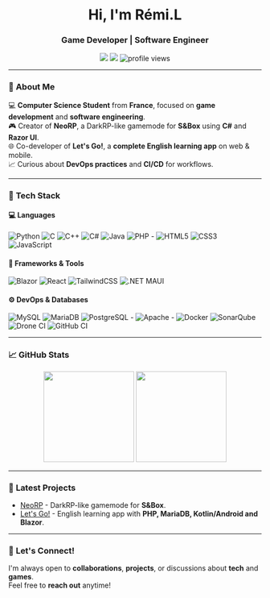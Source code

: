 <h1 align="center">Hi, I'm Rémi.L</h1>
<h3 align="center">Game Developer | Software Engineer</h3>

<p align="center">
  <a href="mailto:contact@remi-lvg.com"><img src="https://img.shields.io/badge/Email-contact@remi--lvg.com-red?style=for-the-badge"></a>
  <a href="https://discordapp.com/users/lilian24"><img src="https://img.shields.io/badge/Discord-lilian24-blue?style=for-the-badge"></a>
  <img src="https://komarev.com/ghpvc/?username=MrLilian24&label=Profile%20views&color=0e75b6&style=for-the-badge" alt="profile views" />
</p>

---

### 🚀 **About Me**  

💻 **Computer Science Student** from **France**, focused on **game development** and **software engineering**.  
🎮 Creator of **NeoRP**, a DarkRP-like gamemode for **S&Box** using **C#** and **Razor UI**.  
🌐 Co-developer of **Let's Go!**, a **complete English learning app** on web & mobile.  
📈 Curious about **DevOps practices** and **CI/CD** for workflows.  

---

### 🧰 **Tech Stack**  

#### 💻 **Languages**
![Python](https://img.shields.io/badge/-Python-3776AB?style=flat&logo=python&logoColor=white)
![C](https://img.shields.io/badge/-C-00599C?style=flat&logo=c&logoColor=white)
![C++](https://img.shields.io/badge/-C++-00599C?style=flat&logo=c%2B%2B&logoColor=white)
![C#](https://img.shields.io/badge/-C%23-239120?style=flat&logo=c-sharp&logoColor=white)
![Java](https://img.shields.io/badge/-Java-007396?style=flat&logo=java&logoColor=white)
![PHP](https://img.shields.io/badge/-PHP-777BB4?style=flat&logo=php&logoColor=white) - 
![HTML5](https://img.shields.io/badge/-HTML5-E34F26?style=flat&logo=html5&logoColor=white)
![CSS3](https://img.shields.io/badge/-CSS3-1572B6?style=flat&logo=css3&logoColor=white)
![JavaScript](https://img.shields.io/badge/-JavaScript-F7DF1E?style=flat&logo=javascript&logoColor=black)


#### 🔧 **Frameworks & Tools**
![Blazor](https://img.shields.io/badge/-Blazor-512BD4?style=flat&logo=blazor&logoColor=white)
![React](https://img.shields.io/badge/-React-61DAFB?style=flat&logo=react&logoColor=white)
![TailwindCSS](https://img.shields.io/badge/-TailwindCSS-38B2AC?style=flat&logo=tailwind-css&logoColor=white)
![.NET MAUI](https://img.shields.io/badge/-MAUI-512BD4?style=flat&logo=dotnet&logoColor=white)

#### ⚙️ **DevOps & Databases**
![MySQL](https://img.shields.io/badge/-MySQL-4479A1?style=flat&logo=mysql&logoColor=white)
![MariaDB](https://img.shields.io/badge/-MariaDB-003545?style=flat&logo=mariadb&logoColor=white)
![PostgreSQL](https://img.shields.io/badge/-PostgreSQL-4169E1?style=flat&logo=postgresql&logoColor=white) - 
![Apache](https://img.shields.io/badge/-Apache-D22128?style=flat&logo=apache&logoColor=white) - 
![Docker](https://img.shields.io/badge/-Docker-2496ED?style=flat&logo=docker&logoColor=white)
![SonarQube](https://img.shields.io/badge/-SonarQube-4E9BCD?style=flat&logo=sonarqube&logoColor=white)
![Drone CI](https://img.shields.io/badge/-Drone-212121?style=flat&logo=drone&logoColor=white)
![GitHub CI](https://img.shields.io/badge/-GitHub%20CI-181717?style=flat&logo=githubactions&logoColor=white)

---

### 📈 **GitHub Stats**  

<p align="center">
  <img height="180em" src="https://github-readme-stats.vercel.app/api?username=MrLilian24&show_icons=true&theme=radical" />
  <img height="180em" src="https://github-readme-stats.vercel.app/api/top-langs/?username=MrLilian24&layout=compact&theme=radical" />
</p>

---

### 🚀 **Latest Projects**  

- [NeoRP](https://github.com/MrLilian24/neorp) - DarkRP-like gamemode for **S&Box**.  
- [Let's Go!](https://github.com/MrLilian24/lets-go) - English learning app with **PHP, MariaDB, Kotlin/Android and Blazor**.  

---

### 💬 **Let's Connect!**  

I'm always open to **collaborations**, **projects**, or discussions about **tech** and **games**.  
Feel free to **reach out** anytime!
